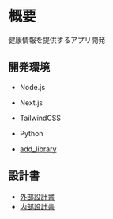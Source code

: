 # 概要

健康情報を提供するアプリ開発

## 開発環境
- Node.js
- Next.js
- TailwindCSS
- Python

- [add_library](./Documen/設計書/2_内部設計/library.md)

## 設計書

- [外部設計書](./Document/設計書/1_外部設計/外部設計書.md)
- [内部設計書](./Document/設計書/2_内部設計/内部設計書.md)